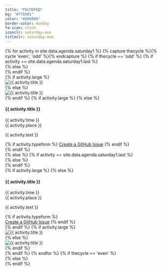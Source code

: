 ```yaml
---
title: "РАСПОРЕД"
bg: "#f7b901"
color: "#000000"
border-color: monday
fa-icon: clock
iconclr: saturday-one
titleclr: saturday-one
---
```


<div class="section-lines section-top section-left"></div>
{% for activity in site.data.agenda.saturday1 %}
  {% capture thecycle %}{% cycle 'even', 'odd' %}{% endcapture %}
  {% if thecycle == 'odd' %}
  {% if activity == site.data.agenda.saturday1.last %}
  <div class="activity section-left">
  {% else %}
  <div class="activity section-left section-bottom">
  {% endif %}
    <div class="row activity-info-wrapper valign-wrapper">
      {% if activity.large %}
      <div class="col m12 activity-img valign">
        <img  src="img/{{ activity.image }}" alt="{{ activity.title }}">
      </div>
      {% else %}
      <div class="col m3 activity-img valign">
        <img  src="img/{{ activity.image }}" alt="{{ activity.title }}">
      </div>
      {% endif %}
      {% if activity.large %}
      <!-- <div class="activity-lg-content">
        <div class="activity-lg-title">{{ activity.time }}</div>
      </div> -->
      {% else %}
      <div class="col m9 activity-info">
        <h4 class="activity-title">{{ activity.title }} </h4>
        <div class="col s9 activity-time">
          <i class="fa fa-clock-o"></i> <span> {{ activity.time }} </span>
        </div>
        <div class="col s9 activity-place">
          <i class="fa fa-map-marker"></i> <span> {{ activity.place }} </span>
        </div>
        <p class="col m12 activity-desc"> {{ activity.text }} </p>
        {% if activity.typeform %}
        <a class="waves-effect waves-light btn bg-{{ page.border-color }}" href="{{ activity.typeform }}" target="blank">Create a GitHub Issue</a>
        {% endif %}
      </div>
      {% endif %}
    </div>
  </div>
  {% else %}
  {% if activity == site.data.agenda.saturday1.last %}
  <div class="activity section-right">
  {% else %}
  <div class="activity section-right section-bottom">
  {% endif %}
    <div class="row activity-info-wrapper valign-wrapper">
      {% if activity.large %}
      <!-- <div class="activity-lg-content">
        <div class="activity-lg-title">{{ activity.time }}</div>
      </div> -->
      {% else %}
      <div class="col m9 activity-info">
        <h4 class="activity-title"> {{ activity.title }} </h4>
         <div class="col s9 activity-time">
          <i class="fa fa-clock-o"></i> <span> {{ activity.time }} </span>
        </div>
        <div class="col s9 activity-place">
          <i class="fa fa-map-marker"></i> <span> {{ activity.place }} </span>
        </div>
        <p class="col m12 activity-desc"> {{ activity.text }} </p>
        {% if activity.typeform %}
      </div>
        <a class="waves-effect waves-light btn bg-{{ page.border-color }}" href="{{ activity.typeform }}" target="blank">Create a GitHub Issue</a>
        {% endif %}
      </div>
      {% endif %}
      {% if activity.large %}
      <div class="col m12 activity-img valign">
        <img  src="img/{{ activity.image }}" alt="{{ activity.title }}">
      </div>
      {% else %}
      <div class="col m3 activity-img valign">
        <img  src="img/{{ activity.image }}" alt="{{ activity.title }}">
      </div>
      {% endif %}
    </div>
  </div>
  {% endif %}
{% endfor %}
{% if thecycle == 'even' %}
<div class="section-lines section-bottom section-left"></div>
  {% else %}
<div class="section-lines section-bottom section-right"></div>
{% endif %}

